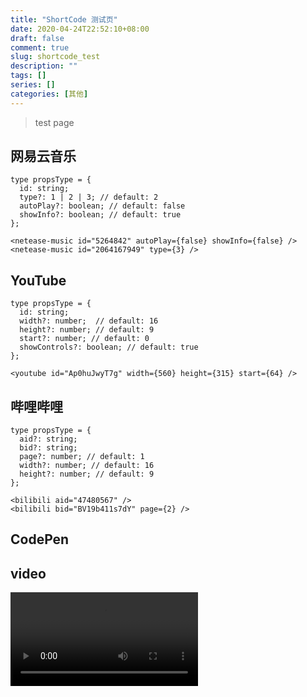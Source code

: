 ```yaml
---
title: "ShortCode 测试页"
date: 2020-04-24T22:52:10+08:00
draft: false
comment: true
slug: shortcode_test
description: ""
tags: []
series: []
categories: [其他]
---
```


>test page

## 网易云音乐

```tsx
type propsType = {
  id: string;
  type?: 1 | 2 | 3; // default: 2
  autoPlay?: boolean; // default: false
  showInfo?: boolean; // default: true
};

<netease-music id="5264842" autoPlay={false} showInfo={false} />
<netease-music id="2064167949" type={3} />
```

<netease-music id="5264842" autoPlay={false} showInfo={false} />
<netease-music id="2064167949" type={3} />

## YouTube

```tsx
type propsType = {
  id: string;
  width?: number;  // default: 16
  height?: number; // default: 9
  start?: number; // default: 0
  showControls?: boolean; // default: true
};

<youtube id="Ap0huJwyT7g" width={560} height={315} start={64} />
```

<youtube id="Ap0huJwyT7g" width={560} height={315} start={64} />

## 哔哩哔哩

```tsx
type propsType = {
  aid?: string;
  bid?: string;
  page?: number; // default: 1
  width?: number; // default: 16
  height?: number; // default: 9
};

<bilibili aid="47480567" />
<bilibili bid="BV19b411s7dY" page={2} />
```

<bilibili aid="47480567" />
<bilibili bid="BV19b411s7dY" page={2} />

## CodePen

<codepen id="OJRvrzO" theme="dark" />

## video

<video src="video/test.mp4" type="mp4" />
```
